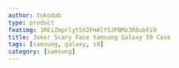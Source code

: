 ```yaml
---
author: tokodab
type: product
featimg: 1REiZmprlyt5X2FHAlY5JPBMo3R8ubFi9
title: Joker Scary Face Samsung Galaxy S9 Case
tags: [samsung, galaxy, s9]
category: [samsung]
---
```

